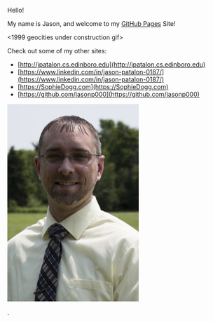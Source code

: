 Hello!

My name is Jason, and welcome to my [GitHub Pages](https://jasonp000.github.io) Site! 

<1999 geocities under construction gif>

Check out some of my other sites:
 * [http://jpatalon.cs.edinboro.edu](http://jpatalon.cs.edinboro.edu)
 * [https://www.linkedin.com/in/jason-patalon-0187/](https://www.linkedin.com/in/jason-patalon-0187/)
 * [https://SophieDogg.com](https://SophieDogg.com)
 * [https://github.com/jasonp000](https://github.com/jasonp000)

![Jason Pic](/pics/jason4sm.jpg)

.
